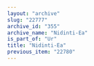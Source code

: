 ```yaml
---
layout: "archive"
slug: "22777"
archive_id: "355"
archive_name: "Nidinti-Ea"
is_part_of: "Ur"
title: "Nidinti-Ea"
previous_item: "22780"
---
```

